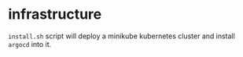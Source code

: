 # infrastructure

`install.sh` script will deploy a minikube kubernetes cluster and install `argocd` into it.

